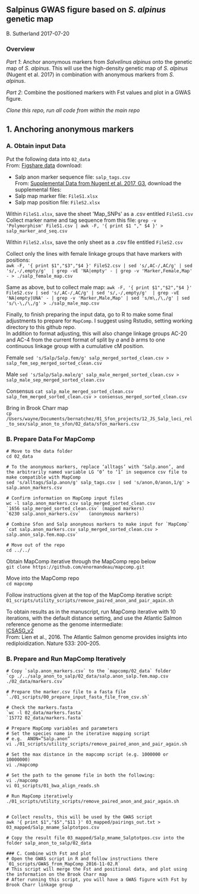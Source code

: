 ## Salpinus GWAS figure based on _S. alpinus_ genetic map
B. Sutherland
2017-07-20

### Overview
*Part 1*: Anchor anonymous markers from _Salvelinus alpinus_ onto the genetic map of _S. alpinus_. This will use the high-density genetic map of _S. alpinus_ (Nugent et al. 2017) in combination with anonymous markers from _S. alpinus_.   
    
*Part 2*: Combine the positioned markers with Fst values and plot in a GWAS figure.   

_Clone this repo, run all code from within the main repo_   

## 1. Anchoring anonymous markers   
### A. Obtain input Data
Put the following data into `02_data`    
From: [Figshare data](https://doi.org/10.6084/m9.figshare.5051821.v2) download:     
* Salp anon marker sequence file: `salp_tags.csv`    
From: [Supplemental Data from Nugent et al. 2017, G3](http://www.g3journal.org/content/7/2/543.supplemental), download the supplemental files:    
* Salp map marker file: `FileS1.xlsx`    
* Salp map position file: `FileS2.xlsx`    

Within `FileS1.xlsx`, save the sheet 'Map_SNPs' as a .csv entitled `FileS1.csv`    
Collect marker name and tag sequence from this file:
`grep -v 'Polymorphism' FileS1.csv | awk -F, '{ print $1 "," $4 }' > salp_marker_and_seq.csv`   

Within `FileS2.xlsx`, save the only sheet as a .csv file entitled `FileS2.csv`    

Collect only the lines with female linkage groups that have markers with positions:    
`awk -F, '{ print $1","$3","$4 }' FileS2.csv | sed 's/,AC-/,AC/g' | sed 's/,-/,empty/g'  | grep -vE 'NA|empty' - | grep -v 'Marker,Female,Map' - > ./salp_female_map.csv`

Same as above, but to collect male map:
`awk -F, '{ print $1","$2","$4 }' FileS2.csv | sed 's/,AC-/,AC/g' | sed 's/,-/,empty/g'  | grep -vE 'NA|empty|UNA' - | grep -v 'Marker,Male,Map' | sed 's/m\,/\,/g' | sed 's/\-\,/\,/g' > ./salp_male_map.csv`

Finally, to finish preparing the input data, go to R to make some final adjustments to prepare for `MapComp`. I suggest using Rstudio, setting working directory to this github repo.       
In addition to format adjusting, this will also change linkage groups AC-20 and AC-4 from the current format of split by _a_ and _b_ arms to one continuous linkage group with a cumulative cM position.   

Female
`sed 's/Salp/Salp.fem/g' salp_merged_sorted_clean.csv > salp_fem_sep_merged_sorted_clean.csv`

Male
`sed 's/Salp/Salp.male/g' salp_male_merged_sorted_clean.csv > salp_male_sep_merged_sorted_clean.csv`

Consensus
`cat salp_male_merged_sorted_clean.csv salp_fem_merged_sorted_clean.csv > consensus_merged_sorted_clean.csv`

Bring in Brook Charr map    
`cp /Users/wayne/Documents/bernatchez/01_Sfon_projects/12_JS_Salp_loci_rel_to_sex/salp_anon_to_sfon/02_data/sfon_markers.csv`


### B. Prepare Data For MapComp 

```
# Move to the data folder
cd 02_data

# To the anonymous markers, replace ‘alltags’ with ‘Salp.anon’, and the arbitrarily named variable LG ‘0’ to ‘1’ in sequence csv file to make compatible with MapComp    
sed 's/alltags/Salp.anon/g' salp_tags.csv | sed 's/anon,0/anon,1/g' > salp.anon_markers.csv

# Confirm information on MapComp input files     
wc -l salp.anon_markers.csv salp_merged_sorted_clean.csv
`1656 salp_merged_sorted_clean.csv` (mapped markers)   
`6230 salp.anon_markers.csv`   (anonymous markers)   

# Combine Sfon and Salp anonymous markers to make input for `MapComp`
`cat salp.anon_markers.csv salp_merged_sorted_clean.csv > salp.anon_salp.fem.map.csv` 

# Move out of the repo
cd ../../

```
Obtain MapComp iterative through the MapComp repo below     
`git clone https://github.com/enormandeau/mapcomp.git`

Move into the MapComp repo    
`cd mapcomp`    

Follow instructions given at the top of the MapComp iterative script:  
`01_scripts/utility_scripts/remove_paired_anon_and_pair_again.sh`  

To obtain results as in the manuscript, run MapComp iterative with 10 iterations, with the default distance setting, and use the Atlantic Salmon reference genome as the genome intermediate:   
[ICSASG_v2](https://www.ncbi.nlm.nih.gov/assembly/GCF_000233375.1)  
From: Lien et al., 2016. The Atlantic Salmon genome provides insights into rediploidization. Nature 533: 200–205.     

### B. Prepare and Run MapComp Iteratively
```
# Copy `salp.anon_markers.csv` to the `mapcomp/02_data` folder   
`cp ./../salp_anon_to_salp/02_data/salp.anon_salp.fem.map.csv ./02_data/markers.csv`

# Prepare the marker.csv file to a fasta file
`./01_scripts/00_prepare_input_fasta_file_from_csv.sh`

# Check the markers.fasta 
`wc -l 02_data/markers.fasta`
`15772 02_data/markers.fasta`

# Prepare MapComp variables and parameters
# Set the species name in the iterative mapping script
# e.g.  ANON=”Salp.anon”
vi ./01_scripts/utility_scripts/remove_paired_anon_and_pair_again.sh

# Set the max distance in the mapcomp script (e.g. 1000000 or 10000000)
vi ./mapcomp

# Set the path to the genome file in both the following:   
vi ./mapcomp   
vi 01_scripts/01_bwa_align_reads.sh   

# Run MapComp iteratively 
./01_scripts/utility_scripts/remove_paired_anon_and_pair_again.sh


# Collect results, this will be used by the GWAS script
awk '{ print $1","$5","$11 }' 03_mapped/pairings_out.txt > 03_mapped/Salp_mname_Salptotpos.csv

# Copy the result file 03_mapped/Salp_mname_Salptotpos.csv into the folder salp_anon_to_salp/02_data

### C. Combine with Fst and plot
# Open the GWAS script in R and follow instructions there   
`01_scripts/GWAS_from_MapComp_2016-11-02.R`    
# This script will merge the Fst and positional data, and plot using the information on the Brook Charr map    
# After running this script, you will have a GWAS figure with Fst by Brook Charr linkage group   
```
